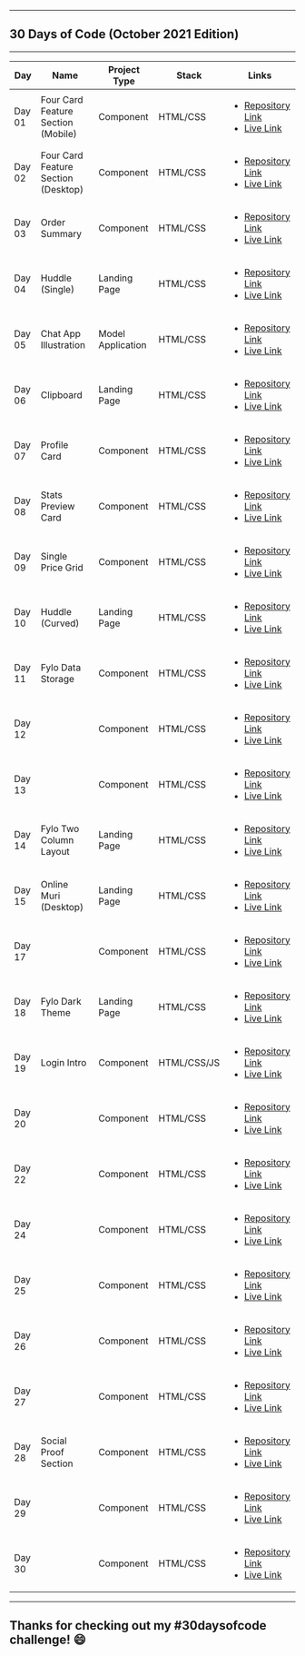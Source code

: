 ***
## 30 Days of Code (October 2021 Edition)
***
| Day      |  Name     | Project Type | Stack     | Links     |
|   ---    |    ---    |      ---     |    ---    |    ---    |
|  Day 01  | Four Card Feature Section (Mobile) | Component | HTML/CSS  | <ul><li>[Repository Link](https://github.com/cybergeni/four-card-feature-section)</li><li>[Live Link](https://cybergeni.github.io/four-card-feature-section)</li></ul>  |
|  Day 02  | Four Card Feature Section (Desktop) | Component | HTML/CSS  | <ul><li>[Repository Link](https://github.com/cybergeni/four-card-feature-section)</li><li>[Live Link](https://cybergeni.github.io/four-card-feature-section)</li></ul>  |
|  Day 03  | Order Summary | Component | HTML/CSS  | <ul><li>[Repository Link](https://github.com/cybergeni/order-summary-component)</li><li>[Live Link](https://cybergeni.github.io/order-summary-component)</li></ul>  |
|  Day 04  | Huddle (Single) | Landing Page | HTML/CSS  | <ul><li>[Repository Link](https://github.com/cybergeni/huddle-landing-page-single )</li><li>[Live Link](https://cybergeni.github.io/huddle-landing-page-single)</li></ul>  |
|  Day 05  | Chat App Illustration | Model Application | HTML/CSS  | <ul><li>[Repository Link](https://github.com/cybergeni/chat-app-illustration)</li><li>[Live Link](https://cybergeni.github.io/chat-app-illustration)</li></ul>  |
|  Day 06  | Clipboard | Landing Page | HTML/CSS  | <ul><li>[Repository Link](https://github.com/cybergeni/clipboard-landing-page)</li><li>[Live Link](https://cybergeni.github.io/clipboard-landing-page)</li></ul>  |
|  Day 07  | Profile Card | Component | HTML/CSS  | <ul><li>[Repository Link](https://github.com/cybergeni/profile-card-component)</li><li>[Live Link](https://cybergeni.github.io/profile-card-component)</li></ul>  |
|  Day 08  | Stats Preview Card | Component | HTML/CSS  | <ul><li>[Repository Link](https://github.com/cybergeni/stats-preview-card)</li><li>[Live Link](https://cybergeni.github.io/stats-preview-card)</li></ul>  |
|  Day 09  | Single Price Grid | Component | HTML/CSS  | <ul><li>[Repository Link](https://github.com/cybergeni/single-price-grid-component)</li><li>[Live Link](https://cybergeni.github.io/single-price-grid-component)</li></ul>  |
|  Day 10  | Huddle (Curved) | Landing Page | HTML/CSS  | <ul><li>[Repository Link](https://github.com/cybergeni/huddle-landing-page-curved)</li><li>[Live Link](https://cybergeni.github.io/huddle-landing-page-curved )</li></ul>  |
|  Day 11  | Fylo Data Storage | Component | HTML/CSS  | <ul><li>[Repository Link](https://github.com/cybergeni/)</li><li>[Live Link](https://cybergeni.github.io)</li></ul>  |
|  Day 12  |  | Component | HTML/CSS  | <ul><li>[Repository Link](https://github.com/cybergeni/)</li><li>[Live Link](https://cybergeni.github.io)</li></ul>  |
|  Day 13  |  | Component | HTML/CSS  | <ul><li>[Repository Link](https://github.com/cybergeni/)</li><li>[Live Link](https://cybergeni.github.io)</li></ul>  |
|  Day 14  | Fylo Two Column Layout | Landing Page | HTML/CSS  | <ul><li>[Repository Link](https://github.com/cybergeni/fylo-landing-page)</li><li>[Live Link](https://cybergeni.github.io/fylo-landing-page)</li></ul>  |
|  Day 15  | Online Muri (Desktop) | Landing Page | HTML/CSS  | <ul><li>[Repository Link](https://github.com/cybergeni/Design-to-Code)</li><li>[Live Link](https://design-to-code-1k3ker0r1-cybergenie.vercel.app/)</li></ul>  |
|  Day 17  |  | Component | HTML/CSS  | <ul><li>[Repository Link](https://github.com/cybergeni/)</li><li>[Live Link](https://cybergeni.github.io)</li></ul>  |
|  Day 18  | Fylo Dark Theme | Landing Page | HTML/CSS  | <ul><li>[Repository Link](https://github.com/cybergeni/fylo-landing-page-dark-theme)</li><li>[Live Link](https://cybergeni.github.io/fylo-landing-page-dark-theme)</li></ul>  |
|  Day 19  | Login Intro | Component | HTML/CSS/JS  | <ul><li>[Repository Link](https://github.com/cybergeni/intro-component)</li><li>[Live Link](https://cybergeni.github.io/intro-component)</li></ul>  |
|  Day 20  |  | Component | HTML/CSS  | <ul><li>[Repository Link](https://github.com/cybergeni/)</li><li>[Live Link](https://cybergeni.github.io)</li></ul>  |
|  Day 22  |  | Component | HTML/CSS  | <ul><li>[Repository Link](https://github.com/cybergeni/)</li><li>[Live Link](https://cybergeni.github.io)</li></ul>  |
|  Day 24  |  | Component | HTML/CSS  | <ul><li>[Repository Link](https://github.com/cybergeni/)</li><li>[Live Link](https://cybergeni.github.io)</li></ul>  |
|  Day 25  |  | Component | HTML/CSS  | <ul><li>[Repository Link](https://github.com/cybergeni/)</li><li>[Live Link](https://cybergeni.github.io)</li></ul>  |
|  Day 26  |  | Component | HTML/CSS  | <ul><li>[Repository Link](https://github.com/cybergeni/)</li><li>[Live Link](https://cybergeni.github.io)</li></ul>  |
|  Day 27  |  | Component | HTML/CSS  | <ul><li>[Repository Link](https://github.com/cybergeni/)</li><li>[Live Link](https://cybergeni.github.io)</li></ul>  |
|  Day 28  | Social Proof Section | Component | HTML/CSS  | <ul><li>[Repository Link](https://github.com/cybergeni/social-proof-section)</li><li>[Live Link](https://cybergeni.github.io/social-proof-section)</li></ul>  |
|  Day 29  |  | Component | HTML/CSS  | <ul><li>[Repository Link](https://github.com/cybergeni/)</li><li>[Live Link](https://cybergeni.github.io)</li></ul>  |
|  Day 30  |  | Component | HTML/CSS  | <ul><li>[Repository Link](https://github.com/cybergeni/)</li><li>[Live Link](https://cybergeni.github.io)</li></ul>  |
***
## Thanks for checking out my #30daysofcode challenge!  :smile:
